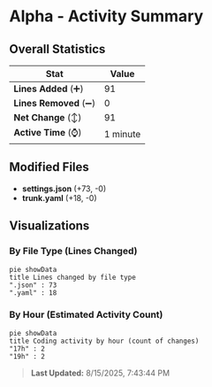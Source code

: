# Alpha - Activity Summary 

## Overall Statistics

| Stat                   | Value                                                             |
| ---------------------- | ----------------------------------------------------------------- |
| **Lines Added** (➕)   | 91                                          |
| **Lines Removed** (➖) | 0                                        |
| **Net Change** (↕)    | 91                |
| **Active Time** (⌚)   | 1 minute |


## Modified Files
- **settings.json** (+73, -0)
- **trunk.yaml** (+18, -0)

## Visualizations

### By File Type (Lines Changed)

```mermaid
pie showData
title Lines changed by file type
".json" : 73
".yaml" : 18
```

### By Hour (Estimated Activity Count)

```mermaid
pie showData
title Coding activity by hour (count of changes)
"17h" : 2
"19h" : 2
```


> **Last Updated:** 8/15/2025, 7:43:44 PM